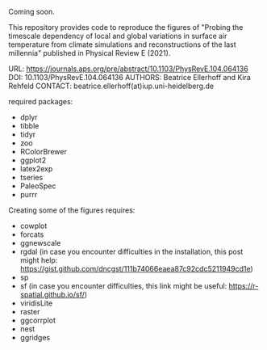 Coming soon. 

This repository provides code to reproduce the figures of "Probing the timescale dependency of local and global variations in surface air temperature from climate simulations and reconstructions of the last millennia" published in Physical Review E (2021).

URL: https://journals.aps.org/pre/abstract/10.1103/PhysRevE.104.064136
DOI: 10.1103/PhysRevE.104.064136
AUTHORS: Beatrice Ellerhoff and Kira Rehfeld 
CONTACT: beatrice.ellerhoff(at)iup.uni-heidelberg.de


required packages:
- dplyr
- tibble
- tidyr
- zoo
- RColorBrewer
- ggplot2
- latex2exp
- tseries
- PaleoSpec
- purrr

Creating some of the figures requires:
- cowplot
- forcats
- ggnewscale
- rgdal (in case you encounter difficulties in the installation, this post might help: https://gist.github.com/dncgst/111b74066eaea87c92cdc5211949cd1e)
- sp
- sf (in case you encounter difficulties, this link might be useful: https://r-spatial.github.io/sf/)
- viridisLite
- raster
- ggcorrplot
- nest
- ggridges
